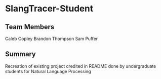 # SlangTracer-Student

## Team Members
Caleb Copley
Brandon Thompson
Sam Puffer

## Summary
Recreation of existing project credited in README done by undergraduate students for Natural Language Processing

